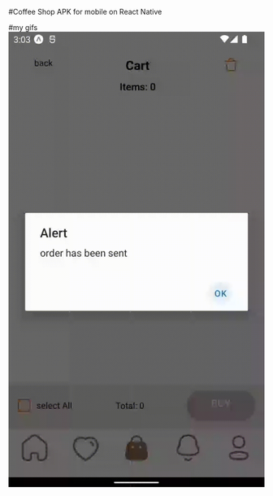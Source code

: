 #Coffee Shop APK for mobile on React Native

#my gifs
![](https://github.com/LaV0n/coffee_shop/blob/master/assets/gifs/review.gif)
